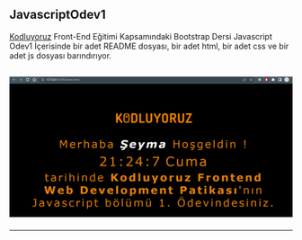 ## JavascriptOdev1
[Kodluyoruz](https://kodluyoruz.org) Front-End Eğitimi Kapsamındaki Bootstrap Dersi Javascript Odev1
İçerisinde bir adet README dosyası, bir adet html, bir adet css ve bir adet js dosyası barındırıyor.

![JavascriptOdev1](JavascriptOdev1.png)
---
---
